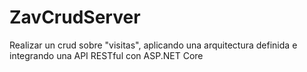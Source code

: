 # ZavCrudServer

Realizar un crud sobre "visitas", aplicando una arquitectura definida e integrando una API RESTful con ASP.NET Core
